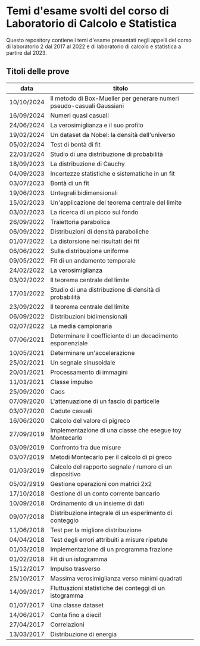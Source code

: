 # Temi d'esame svolti del corso di Laboratorio di Calcolo e Statistica

Questo repository contiene i temi d'esame 
presentati negli appelli del corso di laboratorio 2 dal 2017 al 2022 
e di laboratorio di calcolo e statistica a partire dal 2023.

## Titoli delle prove

| data | titolo |
| --- | --- |
| 10/10/2024 | Il metodo di Box-Mueller per generare numeri pseudo-casuali Gaussiani |
| 16/09/2024 | Numeri quasi casuali |
| 24/06/2024 | La verosimiglianza e il suo profilo |
| 19/02/2024 | Un dataset da Nobel: la densità dell'universo |
| 05/02/2024 | Test di bontà di fit |
| 22/01/2024 | Studio di una distribuzione di probabilità |
| 18/09/2023 | La distribuzione di Cauchy |
| 04/09/2023 | Incertezze statistiche e sistematiche in un fit |
| 03/07/2023 | Bontà di un fit |
| 19/06/2023 | Untegrali bidimensionali |
| 15/02/2023 | Un'applicazione del teorema centrale del limite |
| 03/02/2023 | La ricerca di un picco sul fondo |
| 26/09/2022 | Traiettoria parabolica |
| 06/09/2022 | Distribuzioni di densità paraboliche |
| 01/07/2022 | La distorsione nei risultati dei fit |
| 06/06/2022 | Sulla distribuzione uniforme |
| 09/05/2022 | Fit di un andamento temporale |
| 24/02/2022 | La verosimiglianza |
| 03/02/2022 | Il teorema centrale del limite |
| 17/01/2022 | Studio di una distribuzione di densità di probabilità |
| 23/09/2022 | Il teorema centrale del limite |
| 06/09/2022 | Distribuzioni bidimensionali |
| 02/07/2022 | La media campionaria |
| 07/06/2021 | Determinare il coefficiente di un decadimento esponenziale |
| 10/05/2021 | Determinare un'accelerazione |
| 25/02/2021 | Un segnale sinusoidale |
| 20/01/2021 | Processamento di immagini |
| 11/01/2021 | Classe impulso |
| 25/09/2020 | Caos |
| 07/09/2020 | L'attenuazione di un fascio di particelle |
| 03/07/2020 | Cadute casuali |
| 16/06/2020 | Calcolo del valore di pigreco |
| 27/09/2019 | Implementazione di una classe che esegue toy Montecarlo |
| 03/09/2019 | Confronto fra due misure |
| 03/07/2019 | Metodi Montecarlo per il calcolo di pi greco |
| 01/03/2019 | Calcolo del rapporto segnale / rumore di un dispositivo |
| 05/02/2919 | Gestione operazioni con matrici 2x2 |
| 17/10/2018 | Gestione di un conto corrente bancario |
| 10/09/2018 | Ordinamento di un insieme di dati |
| 09/07/2018 | Distribuzione integrale di un esperimento di conteggio |
| 11/06/2018 | Test per la migliore distribuzione |
| 04/04/2018 | Test degli errori attribuiti a misure ripetute |
| 01/03/2018 | Implementazione di un programma frazione |
| 01/02/2018 | Fit di un istogramma |
| 15/12/2017 | Impulso trasverso |
| 25/10/2017 | Massima verosimiglianza verso minimi quadrati |
| 14/09/2017 | Fluttuazioni statistiche dei conteggi di un istogramma |
| 01/07/2017 | Una classe dataset |
| 14/06/2017 | Conta fino a dieci! |
| 27/04/2017 | Correlazioni |
| 13/03/2017 | Distribuzione di energia |

